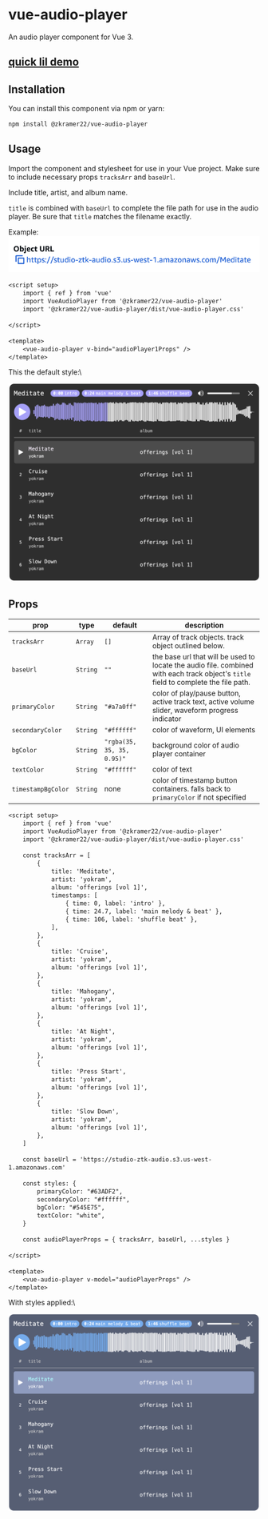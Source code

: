 # vue-audio-player

An audio player component for Vue 3.

## [quick lil demo](https://zkramer22.github.io/vue-audio-player)


## Installation

You can install this component via npm or yarn:

```bash
npm install @zkramer22/vue-audio-player
```


## Usage

Import the component and stylesheet for use in your Vue project. Make sure to include necessary props `tracksArr` and `baseUrl`.

Include title, artist, and album name.

`title` is combined with `baseUrl` to complete the file path for use in the audio player. Be sure that `title` matches the filename exactly.

Example:
<picture>
  <img alt="Image Alt Text" src="/img/s3-object.png">
</picture>

```vue
<script setup>
    import { ref } from 'vue'
    import VueAudioPlayer from '@zkramer22/vue-audio-player'
    import '@zkramer22/vue-audio-player/dist/vue-audio-player.css'

</script>

<template>
    <vue-audio-player v-bind="audioPlayer1Props" />
</template>
```


This the default style:\

<picture>
  <img alt="Image Alt Text" src="/img/default.png">
</picture>


## Props

|     prop     |      type    |    default   |  description |
| ------------ | ------------ | ------------ | ------------ |
|`tracksArr`|`Array`|`[]`|Array of track objects. track object outlined below.|
|`baseUrl`|`String`|`""`|the base url that will be used to locate the audio file. combined with each track object's `title` field to complete the file path.|
|`primaryColor`|`String`|`"#a7a0ff"`|color of play/pause button, active track text, active volume slider, waveform progress indicator|
|`secondaryColor`|`String`|`"#ffffff"`|color of waveform, UI elements|
|`bgColor`|`String`|`"rgba(35, 35, 35, 0.95)"`|background color of audio player container|
|`textColor`|`String`|`"#ffffff"`|color of text|
|`timestampBgColor`|`String`|none|color of timestamp button containers. falls back to `primaryColor` if not specified|


```vue
<script setup>
    import { ref } from 'vue'
    import VueAudioPlayer from '@zkramer22/vue-audio-player'
    import '@zkramer22/vue-audio-player/dist/vue-audio-player.css'

    const tracksArr = [
        {
            title: 'Meditate',
            artist: 'yokram',
            album: 'offerings [vol 1]',
            timestamps: [
                { time: 0, label: 'intro' },
                { time: 24.7, label: 'main melody & beat' },
                { time: 106, label: 'shuffle beat' },
            ],
        },
        {
            title: 'Cruise',
            artist: 'yokram',
            album: 'offerings [vol 1]',
        },
        {
            title: 'Mahogany',
            artist: 'yokram',
            album: 'offerings [vol 1]',
        },
        {
            title: 'At Night',
            artist: 'yokram',
            album: 'offerings [vol 1]',
        },
        {
            title: 'Press Start',
            artist: 'yokram',
            album: 'offerings [vol 1]',
        },
        {
            title: 'Slow Down',
            artist: 'yokram',
            album: 'offerings [vol 1]',
        },
    ]

    const baseUrl = 'https://studio-ztk-audio.s3.us-west-1.amazonaws.com'

    const styles: {
        primaryColor: "#63ADF2",
        secondaryColor: "#ffffff",
        bgColor: "#545E75",
        textColor: "white",
    }

    const audioPlayerProps = { tracksArr, baseUrl, ...styles }

</script>

<template>
    <vue-audio-player v-model="audioPlayerProps" />
</template>
```

 With styles applied:\

<picture>
  <img alt="Image Alt Text" src="/img/with-styles.png">
</picture>